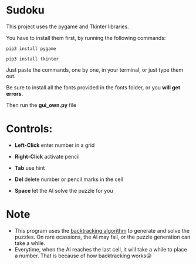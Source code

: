# Sudoku

This project uses the pygame and Tkinter libraries.

You have to install them first, by running the following commands:

```pip3 install pygame```

```pip3 install tkinter```

Just paste the commands, one by one, in your terminal, or just type them out.

Be sure to install all the fonts provided in the fonts folder, or you **will get errors**.

Then run the **gui_own.py** file

# Controls:

* **Left-Click** enter number in a grid

* **Right-Click** activate pencil

* **Tab** use hint

* **Del** delete number or pencil marks in the cell

* **Space** let the AI solve the puzzle for you

# Note

* This program uses the [backtracking algorithm](https://en.wikipedia.org/wiki/Backtracking) to generate and solve the puzzles. On rare ocassions, the AI may fail, or the puzzle generation can take a while.
* Everytime, when the AI reaches the last cell, it will take a while to place a number. That is because of how backtracking works😥
